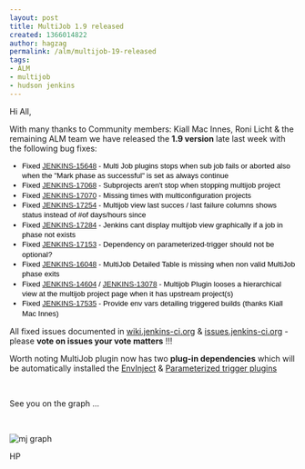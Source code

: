 ```yaml
---
layout: post
title: MultiJob 1.9 released
created: 1366014822
author: hagzag
permalink: /alm/multijob-19-released
tags:
- ALM
- multijob
- hudson jenkins
---
```

<p>Hi All,</p>
<p>With many thanks to Community members:&nbsp;Kiall Mac Innes,&nbsp;Roni Licht &amp; the remaining ALM team we have released the <strong>1.9 version</strong> late last week with the following bug fixes:</p>
<ul style="font-size: 13px; line-height: 17.328125px; color: rgb(0, 0, 0); font-family: Helvetica, Arial, sans-serif;">
	<li>
		Fixed&nbsp;<a class="external-link" href="https://issues.jenkins-ci.org/browse/JENKINS-15648" rel="nofollow">JENKINS-15648</a>&nbsp;-&nbsp;Multi Job plugins stops when sub job fails or aborted also when the &quot;Mark phase as successful&quot; is set as always continue&nbsp;</li>
	<li>
		Fixed&nbsp;<a class="external-link" href="https://issues.jenkins-ci.org/browse/JENKINS-17068" rel="nofollow">JENKINS-17068</a>&nbsp;-&nbsp;Subprojects aren&#39;t stop when stopping multijob project</li>
	<li>
		Fixed&nbsp;<a class="external-link" href="https://issues.jenkins-ci.org/browse/JENKINS-17070" rel="nofollow">JENKINS-17070</a>&nbsp;-&nbsp;Missing times with multiconfiguration projects</li>
	<li>
		Fixed&nbsp;<a class="external-link" href="https://issues.jenkins-ci.org/browse/JENKINS-17254" rel="nofollow">JENKINS-17254</a>&nbsp;-&nbsp;Multijob view last succes / last failure columns shows status instead of #of days/hours since</li>
	<li>
		Fixed&nbsp;<a class="external-link" href="https://issues.jenkins-ci.org/browse/JENKINS-17284" rel="nofollow">JENKINS-17284</a>&nbsp;- Jenkins cant display multijob view graphically if a job in phase not exists&nbsp;</li>
	<li>
		Fixed&nbsp;<a class="external-link" href="https://issues.jenkins-ci.org/browse/JENKINS-17153" rel="nofollow">JENKINS-17153</a>&nbsp;-&nbsp;Dependency on parameterized-trigger should not be optional?</li>
	<li>
		Fixed&nbsp;<a class="external-link" href="https://issues.jenkins-ci.org/browse/JENKINS-16048" rel="nofollow">JENKINS-16048</a>&nbsp;-&nbsp;MultiJob Detailed Table is missing when non valid MultiJob phase exits</li>
	<li>
		Fixed&nbsp;<a class="external-link" href="https://issues.jenkins-ci.org/browse/JENKINS-14604" rel="nofollow">JENKINS-14604</a>&nbsp;/&nbsp;<a class="external-link" href="https://issues.jenkins-ci.org/browse/JENKINS-13078" rel="nofollow">JENKINS-13078</a>&nbsp;-&nbsp;Multijob Plugin looses a hierarchical view at the multijob project page when it has upstream project(s)</li>
	<li>
		Fixed&nbsp;<a class="external-link" href="https://issues.jenkins-ci.org/browse/JENKINS-17535" rel="nofollow">JENKINS-17535</a>&nbsp;-&nbsp;Provide env vars detailing triggered builds&nbsp;﻿(thanks Kiall Mac Innes)</li>
</ul>
<p>All fixed issues documented in <a href="http://wiki.jenkins-ci.org">wiki.jenkins-ci.org</a> &amp; <a href="http://issues.jenkins-ci.org">issues.jenkins-ci.org</a> - please <strong>vote on issues your vote matters</strong> !!!</p>
<p>Worth noting MultiJob plugin now has two <strong>plug-in dependencies</strong> which will be automatically installed the <a href="https://wiki.jenkins-ci.org/display/JENKINS/EnvInject+Plugin">EnvInject</a>&nbsp;&amp; <a href="https://wiki.jenkins-ci.org/display/JENKINS/Parameterized+Trigger+Plugin">Parameterized trigger plugins</a></p>
<p>&nbsp;</p>
<p>See you on the graph ...</p>
<p>&nbsp;</p>
<p><img alt="mj graph" img="" src="http://chart.apis.google.com/chart?cht=lc&amp;chxl=1:%7C04%7C05%7C06%7C07%7C08%7C09%7C10%7C11%7C12%7C01%7C02%7C03%7C2:%7CMonth&amp;chxp=2,50&amp;chxr=0,0,1226%7C1,0,12&amp;chxs=1,676767,12&amp;chxt=y,x,x&amp;chs=300x225&amp;chds=0,1226&amp;chd=t:180,242,278,362,489,614,780,891,909,1033,1141,1226&amp;chg=10,-1,0,0&amp;chls=4&amp;chco=d24939&amp;chtt=jenkins-multijob-plugin+-+installations" /></p>
<p>HP</p>
